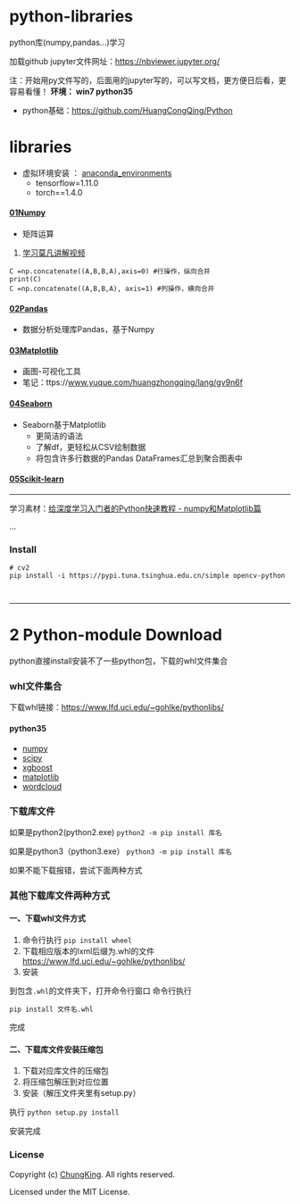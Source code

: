 # python-libraries

python库(numpy,pandas...)学习

加载github jupyter文件网址：https://nbviewer.jupyter.org/

注：开始用py文件写的，后面用的jupyter写的，可以写文档，更方便日后看，更容易看懂！
**环境： win7 python35**

* python基础：https://github.com/HuangCongQing/Python

# libraries

* 虚拟环境安装 ： [anaconda_environments](anaconda_environments)
  * tensorflow=1.11.0
  * torch==1.4.0

#### [01Numpy](./01Numpy)

* 矩阵运算

1. [学习莫凡讲解视频](https://www.bilibili.com/video/av16378934/)

```
C =np.concatenate((A,B,B,A),axis=0) #行操作，纵向合并
print(C)
C =np.concatenate((A,B,B,A), axis=1) #列操作，横向合并
```

#### [02Pandas](./02Pandas)

* 数据分析处理库Pandas，基于Numpy

#### [03Matplotlib](./03Matplotlib)

* 画图-可视化工具
* 笔记：ttps://www.yuque.com/huangzhongqing/lang/gv9n6f




#### [04Seaborn](./04Seaborn)

* Seaborn基于Matplotlib
  * 更简洁的语法
  * 了解df，更轻松从CSV绘制数据
  * 将包含许多行数据的Pandas DataFrames汇总到聚合图表中

#### [05Scikit-learn](./05Scikit-learn)

---

学习素材：[给深度学习入门者的Python快速教程 - numpy和Matplotlib篇](https://zhuanlan.zhihu.com/p/24309547)

...

### Install

```
# cv2
pip install -i https://pypi.tuna.tsinghua.edu.cn/simple opencv-python



````

---

# 2 Python-module Download

python直接install安装不了一些python包，下载的whl文件集合

### whl文件集合

下载whl链接：https://www.lfd.uci.edu/~gohlke/pythonlibs/

#### python35

* [numpy](./python3/numpy-1.13.3+mkl-cp35-cp35m-win_amd64.whl)
* [scipy](./python3/scipy-1.0.0rc1-cp35-cp35m-win_amd64.whl)
* [xgboost](./python3/xgboost-0.6-cp35-cp35m-win_amd64.whl)
* [matplotlib](./python3/matplotlib-1.5.0-cp35-none-win_amd64.whl)
* [wordcloud](./python3/wordcloud-1.4.1-cp35-cp35m-win_amd64.whl)

### 下载库文件

如果是python2(python2.exe)
`python2 -m pip install 库名`

如果是python3（python3.exe）
`python3 -m pip install 库名`

如果不能下载报错，尝试下面两种方式

### 其他下载库文件两种方式

#### 一、下载whl文件方式

1. 命令行执行
   `pip install wheel `
2. 下载相应版本的lxml后缀为.whl的文件
   https://www.lfd.uci.edu/~gohlke/pythonlibs/
3. 安装

到包含`.whl`的文件夹下，打开命令行窗口
命令行执行

`pip install 文件名.whl`

完成

#### 二、下载库文件安装压缩包

1. 下载对应库文件的压缩包
2. 将压缩包解压到对应位置
3. 安装（解压文件夹里有setup.py）

执行
`python setup.py install`

安装完成

### License

Copyright (c) [ChungKing](https://github.com/HuangCongQing). All rights reserved.

Licensed under the MIT License.
